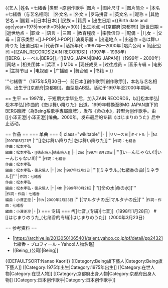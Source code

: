 {{艺人
|姓名 =七緒香
|类型 =原创作歌手
|图片 =
|图片尺寸 =
|图片简介 =
|本名 =七緒香（与艺名相同）
|外文名 =
|外文 = 
|罗马拼音 =
|英文名 =
|昵称 =
|其他艺名 =
|国籍 =[[日本|日本]]
|民族 =
|籍贯 =
|出生日期 ={{Birth date and age|year=1975|month=05|day=30}}
|出生地点 =[[京都府|京都府]]
|逝世日期 =
|逝世地点 =
|职业 =
|语言 =
|三围 =
|教育程度 =
|宗教信仰 =
|配偶 =
|儿女 =
|父母 =
|音乐类型 =[[J-POP|J-POP]]
|演奏乐器 =
|出道地点 =
|出道作 =恋は舞い降りた
|出道日期 =
|代表作 =
|活跃年代 =1997年—2000年
|唱片公司 =
|经纪公司 =[[ZAIN_RECORDS|ZAIN RECORDS]]（1997年 - 1998年）<br />[[BERG_レーベル|BERG]]／[[BMG_JAPAN|BMG JAPAN]]（1999年 - 2000年）
|网站 =
|相关团体 =
|奖项 =
|IMDb =
|现任成员 =
|过往成员 =
|音乐专辑 =
|电影 =
|主持节目 =
|电视剧 =
|广播剧 =
|舞台剧 =
|书籍 =
}}

'''七緒香'''（1975年5月30日—）前日本[[創作歌手|創作歌手]]，本名与艺名相同。出生于[[京都府|京都府]]。血型是AB型。活动于1997年至2000年期间。

== 生平 ==
1997年，于短期大学毕业后，加入ZAIN RECORDS，以[[松本孝弘|松本孝弘]]作曲的《恋は舞い降りた》出道。1999年轉換至BMG JAPAN旗下的BERG廠牌（為Being系歌手專屬廠牌），发布《命の水》，转型为创作歌手。由[[小泽正澄|小泽正澄]]编曲。2000年，发布最后的专辑《はじまりのうた》后中止活动。

== 作品 ==
=== 单曲 ===
{| class="wikitable"
|-
|
|<small>リリース日</small>
|<small>タイトル</small>
|-
|<small>1st</small>
|<small>1997年5月21日</small>
|'''[[恋は舞い降りた|恋は舞い降りた]]'''
|<small>作詞：七緒香<br />作曲：松本孝弘<br />編曲：松本孝弘・[[徳永暁人|徳永暁人]]</small>
|-
|<small>2nd</small>
|<small>1997年8月20日</small>
|'''[[いーんじゃない!!|いーんじゃない!!]]'''
|<small>作詞：七緒香<br />作曲：松本孝弘<br />編曲：松本孝弘・徳永暁人</small>
|-
|<small>3rd</small>
|<small>1997年12月3日</small>
|'''[[ミネラル_(七緒香の曲)|ミネラル]]'''
|<small>作詞：七緒香<br />作曲：松本孝弘<br />編曲：松本孝弘・徳永暁人</small>
|-
|<small>4th</small>
|<small>1999年10月21日 </small>
|'''[[命の水|命の水]]'''<br />
|<small>作詞・作曲：七緒香<br />編曲：小澤正澄</small>
|-
|<small>5th</small>
|<small>2000年2月23日 </small>
|'''[[マルタナの丘|マルタナの丘]]'''
|<small>作詞・作曲：七緒香<br />編曲：小澤正澄</small>
|-
|}
=== 专辑 ===
#[[七音_(专辑)|七音]]（1998年1月28日）
#[[はじまりのうた_(七绪香的专辑)|はじまりのうた]]（2000年3月23日）

== 参考资料 ==
* [https://archive.is/20130501065401/talent.yahoo.co.jp/pf/detail/pp24321 七緒香 - プロフィール - Yahoo!人物名鑑]
* [[Being_(公司)|Being]]

{{DEFAULTSORT:Nanao Kaori}}
[[Category:Being旗下藝人|Category:Being旗下藝人]]
[[Category:1975年出生|Category:1975年出生]]
[[Category:在世人物|Category:在世人物]]
[[Category:京都府出身人物|Category:京都府出身人物]]
[[Category:日本创作歌手|Category:日本创作歌手]]
